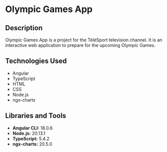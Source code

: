 # Olympic Games App

## Description
Olympic Games App is a project for the TéléSport television channel. It is an interactive web application to prepare for the upcoming Olympic Games.

## Technologies Used
- Angular
- TypeScript
- HTML
- CSS
- Node.js
- ngx-charts

## Libraries and Tools
- **Angular CLI:** 18.0.6
- **Node.js:** 20.13.1
- **TypeScript:** 5.4.2
- **ngx-charts:** 20.5.0
